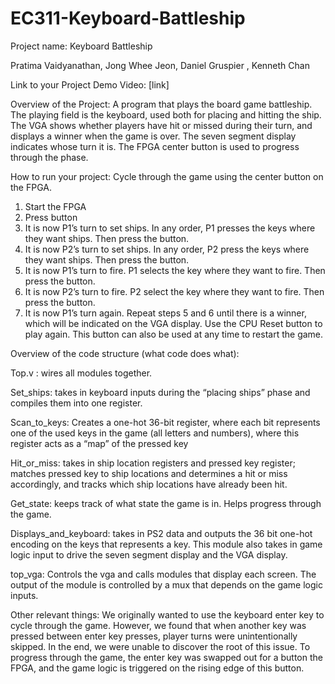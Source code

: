 # EC311-Keyboard-Battleship

Project name: Keyboard Battleship

Pratima Vaidyanathan, Jong Whee Jeon, Daniel Gruspier , Kenneth Chan

Link to your Project Demo Video: [link]

Overview of the Project:
A program that plays the board game battleship. The playing field is the keyboard, used both for placing and hitting the ship. The VGA shows whether players have hit or missed during their turn, and displays a winner when the game is over. The seven segment display indicates whose turn it is. The FPGA center button is used to progress through the phase.

How to run your project:
Cycle through the game using the center button on the FPGA.
1) Start the FPGA
2) Press button
3) It is now P1’s turn to set ships. In any order, P1 presses the keys where they want ships. Then press the button.
4) It is now P2’s turn to set ships. In any order, P2 press the keys where they want ships. Then press the button.
5) It is now P1’s turn to fire. P1 selects the key where they want to fire. Then press the button.
6) It is now P2’s turn to fire. P2 select the key where they want to fire. Then press the button.
7) It is now P1’s turn again. Repeat steps 5 and 6 until there is a winner, which will be indicated on the VGA display.
Use the CPU Reset button to play again. This button can also be used at any time to restart the game.

Overview of the code structure (what code does what):

Top.v : wires all modules together.

Set_ships: takes in keyboard inputs during the “placing ships” phase and compiles them into one register.

Scan_to_keys: Creates a one-hot 36-bit register, where each bit represents one of the used keys in the game (all letters and numbers), where this register acts as a “map” of the pressed key

Hit_or_miss: takes in ship location registers and pressed key register; matches pressed key to ship locations and determines a hit or miss accordingly, and tracks which ship locations have already been hit.

Get_state: keeps track of what state the game is in. Helps progress through the game.

Displays_and_keyboard: takes in PS2 data and outputs the 36 bit one-hot encoding on the keys that represents a key. This module also takes in game logic input to drive the seven segment display and the VGA display. 

top_vga: Controls the vga and calls modules that display each screen. The output of the module is controlled by a mux that depends on the game logic inputs. 

Other relevant things:
We originally wanted to use the keyboard enter key to cycle through the game. However, we found that when another key was pressed between enter key presses, player turns were unintentionally skipped. In the end, we were unable to discover the root of this issue. To progress through the game, the enter key was swapped out for a button the FPGA, and the game logic is triggered on the rising edge of this button.
